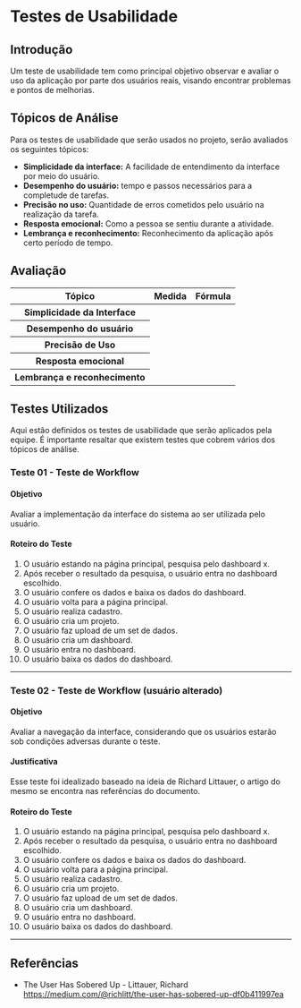 # Testes de Usabilidade
## Introdução
Um teste de usabilidade tem como principal objetivo observar e avaliar o uso da
aplicação por parte dos usuários reais, visando encontrar problemas e pontos de
melhorias.

## Tópicos de Análise
Para os testes de usabilidade que serão usados no projeto, serão avaliados os seguintes tópicos:

<ul>
  <li>
    <b>Simplicidade da interface:</b> A facilidade de entendimento da interface por meio do usuário.
  </li>
  <li>
    <b>Desempenho do usuário:</b> tempo e passos necessários para a completude de tarefas.
  </li>
  <li>
    <b>Precisão no uso:</b> Quantidade de erros cometidos pelo usuário na realização da tarefa.
  </li>
  <li>
    <b>Resposta emocional:</b> Como a pessoa se sentiu durante a atividade.
  </li>
  <li>
    <b>Lembrança e reconhecimento:</b> Reconhecimento da aplicação após certo período de tempo.
  </li>
</ul>

## Avaliação
<table>
  <thead>
    <tr>
      <th>Tópico</th>
      <th>Medida</th>
      <th>Fórmula</th>
    </tr>
  </thead>
  <tbody>
    <tr>
      <th>Simplicidade da Interface</th>
      <td></td>
      <td></td>
    </tr>
    <tr>
      <th>Desempenho do usuário</th>
      <td></td>
      <td></td>
    </tr>
    <tr>
      <th>Precisão de Uso</th>
      <td></td>
      <td></td>
    </tr>
    <tr>
      <th>Resposta emocional</th>
      <td></td>
      <td></td>
    </tr>
    <tr>
      <th>Lembrança e reconhecimento</th>
      <td></td>
      <td></td>
    </tr>
  </tbody>
</table>

## Testes Utilizados
Aqui estão definidos os testes de usabilidade que serão aplicados pela equipe.
É importante resaltar que existem testes que cobrem vários dos tópicos de análise.

### Teste 01 - Teste de Workflow

#### Objetivo
Avaliar a implementação da interface do sistema ao ser utilizada pelo usuário.

#### Roteiro do Teste

1. O usuário estando na página principal, pesquisa pelo dashboard x.
2. Após receber o resultado da pesquisa, o usuário entra no dashboard escolhido.
3. O usuário confere os dados e baixa os dados do dashboard.
4. O usuário volta para a página principal.
5. O usuário realiza cadastro.
6. O usuário cria um projeto.
7. O usuário faz upload de um set de dados.
8. O usuário cria um dashboard.
9. O usuário entra no dashboard.
11. O usuário baixa os dados do dashboard.

---

### Teste 02 - Teste de Workflow (usuário alterado)

#### Objetivo
Avaliar a navegação da interface, considerando que os usuários estarão sob condições adversas durante o teste.

#### Justificativa
Esse teste foi idealizado baseado na ideia de Richard Littauer, o artigo do mesmo se encontra nas referências do documento.

#### Roteiro do Teste

1. O usuário estando na página principal, pesquisa pelo dashboard x.
2. Após receber o resultado da pesquisa, o usuário entra no dashboard escolhido.
3. O usuário confere os dados e baixa os dados do dashboard.
4. O usuário volta para a página principal.
5. O usuário realiza cadastro.
6. O usuário cria um projeto.
7. O usuário faz upload de um set de dados.
8. O usuário cria um dashboard.
9. O usuário entra no dashboard.
11. O usuário baixa os dados do dashboard.

---

## Referências

- The User Has Sobered Up - Littauer, Richard https://medium.com/@richlitt/the-user-has-sobered-up-df0b411997ea
